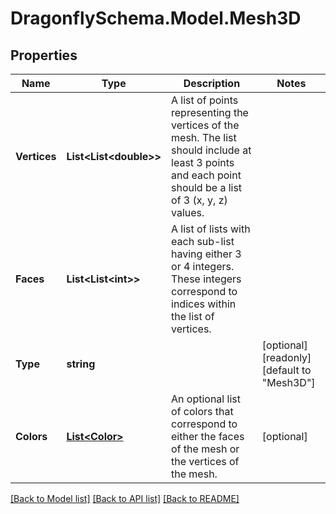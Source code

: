 
# DragonflySchema.Model.Mesh3D

## Properties

Name | Type | Description | Notes
------------ | ------------- | ------------- | -------------
**Vertices** | **List&lt;List&lt;double&gt;&gt;** | A list of points representing the vertices of the mesh. The list should include at least 3 points and each point should be a list of 3 (x, y, z) values. | 
**Faces** | **List&lt;List&lt;int&gt;&gt;** | A list of lists with each sub-list having either 3 or 4 integers. These integers correspond to indices within the list of vertices. | 
**Type** | **string** |  | [optional] [readonly] [default to "Mesh3D"]
**Colors** | [**List&lt;Color&gt;**](Color.md) | An optional list of colors that correspond to either the faces of the mesh or the vertices of the mesh. | [optional] 

[[Back to Model list]](../README.md#documentation-for-models)
[[Back to API list]](../README.md#documentation-for-api-endpoints)
[[Back to README]](../README.md)


